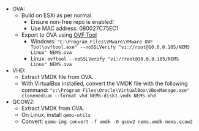 - OVA:
  - Build on ESXi as per normal.
    - Ensure non-free repo is enabled!
    - Use MAC address: 080027C75EC1
  - Export to OVA using [OVF Tool](https://my.vmware.com/group/vmware/details?downloadGroup=OVFTOOL430&productId=742)
    - Windows: `"C:\Program Files\VMware\VMware OVF Tool\ovftool.exe" --noSSLVerify "vi://root@10.0.0.105/NEMS Linux" NEMS.ova`
    - Linux: `ovftool --noSSLVerify "vi://root@10.0.0.105/NEMS Linux" NEMS.ova`
- VHD:
  - Extract VMDK file from OVA.
  - With VirtualBox installed, convert the VMDK file with the following command: `"c:\Program Files\Oracle\VirtualBox\VBoxManage.exe" clonemedium --format vhd NEMS-disk1.vmdk NEMS.vhd`
- QCOW2:
  - Extract VMDK from OVA.
  - On Linux, install `qemu-utils`
  - Convert: `qemu-img convert -f vmdk -O qcow2 nems.vmdk nems.qcow2`
